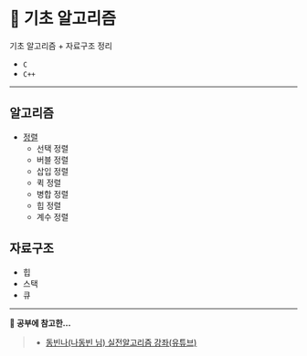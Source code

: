 # 📃 기초 알고리즘

기초 알고리즘 + 자료구조 정리

- `C`
- `C++`

---

## 알고리즘

- <a href="https://github.com/ryong9rrr/algorithm-basic-c/tree/master/%EC%95%8C%EA%B3%A0%EB%A6%AC%EC%A6%98/%EC%A0%95%EB%A0%AC">정렬</a>
  - 선택 정렬
  - 버블 정렬
  - 삽입 정렬
  - 퀵 정렬
  - 병합 정렬
  - 힙 정렬
  - 계수 정렬

## 자료구조

- 힙
- 스택
- 큐

---

<strong>🌈 공부에 참고한...</strong>

> - [동빈나(나동빈 님) 실전알고리즘 강좌(유튜브)](https://www.youtube.com/watch?v=qQ5iLNjpxSk&list=PLRx0vPvlEmdDHxCvAQS1_6XV4deOwfVrz&index=1)
